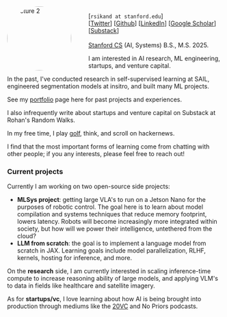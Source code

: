 

<style>
    .profile-image {
        width: 150px;
        height: 150px;
        border-radius: 50%;
        float: left;
        margin-right: 40px;
    }
</style>

<img alt="picture 2" src="https://avatars.githubusercontent.com/u/57341225?v=4" class="profile-image" />

<p>
                               [<code>rsikand at stanford.edu</code>]
                               <!-- <br> -->
                               <br>
                               [<a href="https://x.com/rosikand">Twitter</a>] [<a href="https://github.com/rosikand/">Github</a>] [<a href="https://www.linkedin.com/in/rosikand">LinkedIn</a>] [<a href="https://scholar.google.com/citations?user=E5Z8wUoAAAAJ&hl=en">Google Scholar</a>][<a href="https://rosikand.substack.com/">Substack</a>]
                               <br>
                               <br>
                               <a href="https://exhibits.stanford.edu/cs/about/timeline">Stanford CS</a> (AI, Systems) B.S., M.S. 2025.
                           </p>

I am interested in AI research, ML engineering, startups, and venture capital.

In the past, I've conducted research in self-supervised learning at SAIL, engineered segmentation models at insitro, and built many ML projects.

See my [portfolio](./portfolio) page here for past projects and experiences.

I also infrequently write about startups and venture capital on Substack at Rohan's Random Walks.

In my free time, I play [golf](rosikand.github.io/golf), think, and scroll on hackernews. 

I find that the most important forms of learning come from chatting with other people; if you any interests, please feel free to reach out! 


### Current projects 

Currently I am working on two open-source side projects: 

- **MLSys project**: getting large VLA's to run on a Jetson Nano for the purposes of robotic control. The goal here is to learn about model compilation and systems techniques that reduce memory footprint, lowers latency. Robots will become increasingly more integrated within society, but how will we power their intelligence, untethered from the cloud? 
- **LLM from scratch**: the goal is to implement a language model from scratch in JAX. Learning goals include model parallelization, RLHF, kernels, hosting for inference, and more. 


On the **research** side, I am currently interested in scaling inference-time compute to increase reasoning ability of large models, and applying VLM's to data in fields like healthcare and satellite imagery. 

As for **startups/vc**, I love learning about how AI is being brought into production through mediums like the [20VC](https://www.youtube.com/channel/UCf0PBRjhf0rF8fWBIxTuoWA) and No Priors podcasts. 



